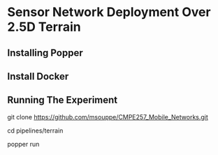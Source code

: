 # Sensor Network Deployment Over 2.5D Terrain

## Installing Popper


## Install Docker


## Running The Experiment
git clone https://github.com/msouppe/CMPE257_Mobile_Networks.git

cd pipelines/terrain

popper run
